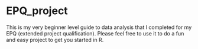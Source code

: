 # EPQ_project

This is my very beginner level guide to data analysis that I completed for my EPQ (extended project qualification). Please feel free to use it to do a fun and easy project to get you started in R.
